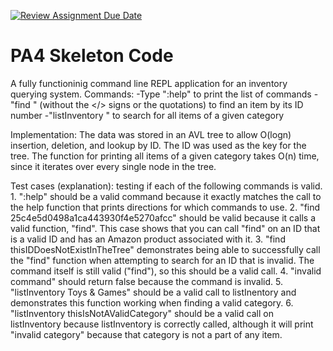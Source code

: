 [![Review Assignment Due Date](https://classroom.github.com/assets/deadline-readme-button-22041afd0340ce965d47ae6ef1cefeee28c7c493a6346c4f15d667ab976d596c.svg)](https://classroom.github.com/a/pAwGQi_N)

# PA4 Skeleton Code
A fully functioninig command line REPL application for an inventory querying system. 
Commands: 
-Type ":help" to print the list of commands
-"find <valid-item-ID>" (without the </> signs or the quotations) to find an item by its ID number
-"listInventory <category-of-items>" to search for all items of a given category

Implementation:
The data was stored in an AVL tree to allow O(logn) insertion, deletion, and lookup by ID. The ID was used as the key for the tree. The function for printing all items of a given category takes O(n) time, since it iterates over every single node in the tree. 

Test cases (explanation): testing if each of the following commands is valid. 1. ":help" should be a valid command because it exactly matches the call to the help function that prints directions for which commands to use. 2. "find 25c4e5d0498a1ca443930f4e5270afcc" should be valid because it calls a valid function, "find". This case shows that you can call "find" on an ID that is a valid ID and has an Amazon product associated with it. 3. "find thisIDDoesNotExistInTheTree" demonstrates being able to successfully call the "find" function when attempting to search for an ID that is invalid. The command itself is still valid ("find"), so this should be a valid call. 4. "invalid command" should return false because the command is invalid. 5. "listInventory Toys & Games" should be a valid call to listInentory and demonstrates this function working when finding a valid category. 6. "listInventory thisIsNotAValidCategory" should be a valid call on listInventory because listInventory is correctly called, although it will print "invalid category" because that category is not a part of any item. 
